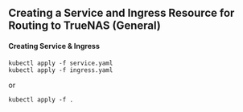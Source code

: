## Creating a Service and Ingress Resource for Routing to TrueNAS (General)

#### Creating Service & Ingress
```
kubectl apply -f service.yaml
kubectl apply -f ingress.yaml
```
or
```
kubectl apply -f .
```
